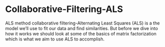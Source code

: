 # Collaborative-Filtering-ALS
ALS method collaborative filtering-Alternating Least Squares (ALS) is a the model we’ll use to fit our data and find similarities. But before we dive into how it works we should look at some of the basics of matrix factorization which is what we aim to use ALS to accomplish.

